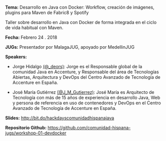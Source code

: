 
**Tema:** Desarrollo en Java con Docker: Workflow, creación de imágenes, plugins para Maven de Fabric8 y Spotify

Taller sobre desarrollo en Java con Docker de forma integrada en el ciclo de vida habitual con Maven.


**Fecha:** Febrero 24 . 2018

**JUGs:** Presentador por MalagaJUG, apoyado por MedellinJUG 

**Speakers:**

* Jorge Hidalgo [(@_deors)](https://twitter.com/_deors): Jorge es el Responsable global de la comunidad Java en Accenture, y Responsable del área de Tecnologías Abiertas, Arquitectura y DevOps del Centro Avanzado de Tecnología de Accenture en España.

* José María Gutiérrez [(@J_M_Gutierrez)](https://twitter.com/J_M_Gutierrez): José María es Arquitecto de Tecnología con más de 15 años de experiencia en desarrollo Java, Web y persona de referencia en uso de contenedores y DevOps en el Centro Avanzado de Tecnología de Accenture en España.

**Slides:** http://bit.do/hackdayscomunidadhispanajava

**Repositorio Github:** https://github.com/comunidad-hispana-jugs/workshop-01-devdocker
